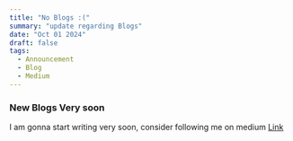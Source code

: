 ```yaml
---
title: "No Blogs :("
summary: "update regarding Blogs"
date: "Oct 01 2024"
draft: false
tags:
  - Announcement
  - Blog
  - Medium
---
```


### New Blogs Very soon

I am gonna start writing very soon, consider following me on medium [Link](https://medium.com/@pushkar1713)
